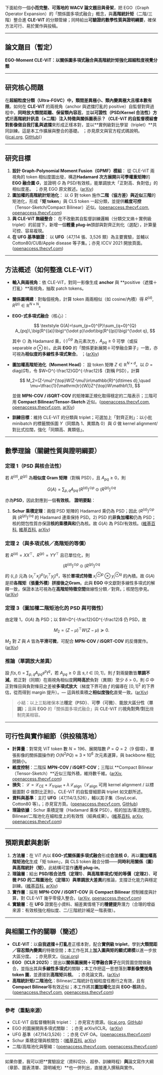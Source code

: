 下面給你一個**小而完整、可落地的 WACV 論文題目與骨架**，把 EGO（Graph Operator Expansion）的「關係圖多項式融合」概念，與**高階統計矩**（二階/三階）整合進 **CLE-ViT** 的分類管線；同時給出**可驗證的數學性質與證明綱要**，確保方法可行、易於實作與投稿。

---

## 論文題目（暫定）

**EGO-Moment CLE-ViT：以關係圖多項式融合與高階統計矩強化超細粒度視覺分類**

---

## 研究核心問題

在**超細粒度分類（Ultra-FGVC）**中，**類間差異極小**、**類內變異極大**且**樣本數有限**。如何在 **CLE-ViT** 的兩視角（anchor 與遮擋打亂的 positive）自監督對齊過程中，**同時放大類間距離、保留類內容忍**，並**以可證性（PSD/Kernel 合法性）方式**把**高階統計訊息（≥二階）**注入特徵與關係圖表示？（CLE-ViT 的自監督模組會對影像做**自我打亂與遮擋**來形成正樣本對，並以\*\*實例級對比學習（triplet）\*\*共同訓練。這是本工作擴展與整合的基礎。 ；亦見原文與官方程式碼說明。([ijcai.org][1], [GitHub][2])）

---

## 研究目標

1. **設計 Graph-Polynomial Moment Fusion（GPMF）模組**：
   從 CLE-ViT 兩視角的 token 相似度圖出發，構造**Hadamard 次方展開**與**可學權重矩陣**的**EGO 融合圖 $G$**，並證明 $G$ 為 PSD/有效核，能單調放大「正對高、負對低」的相似度差。 ；亦見 EGO 原文敘述。([arXiv][3])
2. **圖加權的高階統計矩池化**：
   以 $G$ 對 token 施作**二階（協方差）**與**近似三階**的矩池化，形成「**矩 token**」與 CLS token 一起分類，並提供**維度可控**（Tensor-Sketch/Compact Bilinear）近似。([openaccess.thecvf.com][4], [openaccess.thecvf.com][5])
3. **與 CLE-ViT 無縫整合**：
   在不改動其自監督訓練邏輯（分類交叉熵＋實例級 triplet）的前提下，新增一個**輕量 plug-in**頭部與對齊正則化（選配），計算量可控、容易複現。&#x20;
4. **在 UFG 基準驗證**：
   以 **UFG**（47,114 張、3,526 類）為主要實驗，並輔以 Cotton80/CUB/Apple disease 等子集。；亦見 ICCV 2021 開放頁面。([openaccess.thecvf.com][6])

---

## 方法概述（如何整進 CLE-ViT）

* **輸入與兩視角**：依 CLE-ViT，對同一影像生成 **anchor** 與 \*\*positive（遮擋＋打亂）\*\*兩視角，抽取 patch tokens。
* **關係圖構建**：對每個視角，計算 token 兩兩相似（如 cosine/內積）得 $R^{(a)},R^{(p)}\in\mathbb{R}^{N\times N}$。
* **EGO-式多項式融合**（核心）：

  $$
  \textstyle G(A)=\sum_{p=0}^{P}\sum_{q=0}^{Q} A_{pq}\,\big(R^{(a)}\big)^{\odot p}\odot\big(R^{(p)}\big)^{\odot q},
  $$

  其中 $\odot$ 為 Hadamard 乘，$(\cdot)^{\odot p}$ 為元素次方，$A_{pq}\ge 0$ 可學（或採 separable $a\otimes b$）。此與 **EGO** 的「關係更新展開＋可學融合算子」一致，亦可視為**相似度的多線性多項式聚合**。 ；([arXiv][3])
* **圖加權高階矩池化（Moment Head）**：
  設 token 矩陣 $Z\in\mathbb{R}^{N\times d}$。以 $D=\mathrm{diag}(G\mathbf{1})$，令 $W=D^{-\frac12}GD^{-\frac12}$（對稱 PSD），計算

  $$
  M_2=(Z-\mu)^{\top}W(Z-\mu)\in\mathbb{R}^{d\times d},\quad 
  \mu=\tfrac{1}{\mathrm{tr}(W)}Z^{\top}W\mathbf{1},
  $$

  並做 **MPN-COV / iSQRT-COV** 的矩陣冪正規化取得穩定的二階表示；三階可用 **Compact Bilinear/Tensor-Sketch** 近似。([openaccess.thecvf.com][4], [openaccess.thecvf.com][5], [arXiv][7])
* **訓練目標**：維持 CLE-ViT 的分類與 triplet；可選加上「對齊正則」：以小批 minibatch 的標籤關係圖 $Y$（同類為 1、異類為 0）與 $G$ 做 kernel alignment/對比式拉闊，強化「同類高、異類低」。

---

## 數學理論（關鍵性質與證明綱要）

### 定理 1（PSD 與核合法性）

若 $R^{(a)},R^{(p)}$ 為**相似度 Gram 矩陣**（對稱 PSD），且 $A_{pq}\ge0$，則

$$
G(A)=\sum_{p,q}A_{pq}\,\big(R^{(a)}\big)^{\odot p}\odot\big(R^{(p)}\big)^{\odot q}
$$

亦為**PSD**，因此對應到一個**有效核**。
**證明要點**：

1. **Schur 乘積定理**：兩個 PSD 矩陣的 Hadamard 乘仍為 PSD；因此 $\big(R^{(a)}\big)^{\odot p}$ 與 $\big(R^{(p)}\big)^{\odot q}$ 的 Hadamard 連乘保持 PSD。2) PSD 的**非負加權和**仍為 PSD；核的閉包性質亦保證**核的乘積與和**仍為核。故 $G(A)$ 為 PSD/有效核。([維基百科][8], [維基百科][9], [arXiv][7])

### 定理 2（與多項式核／高階矩的等價）

若 $R^{(a)}=X X^{\top}$、$R^{(p)}=Y Y^{\top}$ 且已單位化，則

$$
\big(R^{(a)}\big)^{\odot p}\odot\big(R^{(p)}\big)^{\odot q}
$$

的 $(i,j)$ 元為 $(x_i^{\top}x_j)^p(y_i^{\top}y_j)^q$，等於**單項式特徵** $x_i^{\otimes p}\otimes y_i^{\otimes q}$ 的內積。故 $G(A)$ 是把**各階矩（張量外積）**拼接後之**Gram**。此與 **EGO** 中文獻對多線性多項式的解釋一致，保證本法可視為在**高階矩特徵空間**做線性分類／對齊。；核閉包參見。([arXiv][7])

### 定理 3（圖加權二階矩池化的 PSD 與可微性）

由定理 1，$G(A)$ 為 PSD；以 $W=D^{-\frac12}GD^{-\frac12}$ 仍 PSD，故

$$
M_2=(Z-\mu)^{\top}W(Z-\mu)\succeq 0.
$$

$M_2$ 對 $Z$ 與 $A$ 皆為**平滑可微**，可配合 **MPN-COV / iSQRT-COV** 的反傳實作。([arXiv][7])

### 推論（單調放大差異）

設 $f(s,t)=\sum_{p,q}A_{pq}s^p t^q$，若 $A_{pq}\ge0$ 且 $s,t\in[0,1]$，則 $f$ 對兩變數皆**單調不減**。若正對（同類）在兩視角相似度**同時高於**負對（異類）至少 $\delta>0$，則 $G$ 中正對條目與負對條目之差被**多項式放大**（梯度下界可由 $f$ 的偏導在 $[0,1]^2$ 的下界估，從而得到 margin 提升）。— 這與核乘積之**相似度強化**直覺一致。([arXiv][7])

> 小結：以上三點確保本法**穩定（PSD）**、**可學（可微）**、**能放大區分性（單調）**；且與 **EGO** 的「關係圖多項式融合」與 **CLE-ViT** 的**視角對齊/對比**機制完美相容。&#x20;

---

## 可行性與實作細節（供投稿落地）

* **計算量**：對常見 ViT token 數 $N=196$、展開階數 $P=Q=2$（9 個項），單張影像的關係圖操作約 $O(N^2PQ)\approx3\times10^6$ 次元素運算，與 backbone 相比開銷小。
* **維度控制**：二階採 **MPN-COV / iSQRT-COV**；三階以 \*\*Compact Bilinear（Tensor-Sketch）\*\*近似三階外積，維持數千維。([arXiv][7], [openaccess.thecvf.com][5])
* **損失**：
  $\mathcal{L}=\mathcal{L}_{\text{CE}}+\mathcal{L}_{\text{triplet}}+\lambda\,\mathcal{L}_{\text{align}}$（$\mathcal{L}_{\text{align}}$ 可用 kernel alignment / 以標籤圖對 $G$ 做對比正則）。CLE-ViT 的自監督細節與 triplet 如文獻所述。&#x20;
* **資料與基準**：主打 **UFG**（47,114/3,526），輔以其子集（SoyLocal、Cotton80 等）。；亦見官方頁。([openaccess.thecvf.com][6], [GitHub][10])
* **理論依據**：Schur 乘積定理（Hadamard 乘保 PSD），核的加法/乘法閉包，Bilinear/二階池化在細粒度上的有效性（經典成果）。([維基百科][8], [arXiv][7], [openaccess.thecvf.com][4])

---

## 預期貢獻與創新

1. **方法層**：在 ViT 內以 **EGO-式關係圖多項式融合**形成**合法核 $G$**，再以**圖加權高階矩池化**生成「矩 token」，與 CLS token 融合分類——**同時利用關係（圖）與高階統計（矩）**。此結構可當作**通用 plug-in**。
2. **理論層**：給出 **PSD/核合法性（定理1）**、**與高階單項式/矩的等價（定理2）**、**可微 PSD 的二階圖池化（定理3）**與**單調放大差異**的推論，支撐泛化能力與穩定訓練。([維基百科][8], [arXiv][7])
3. **實作層**：採用 **MPN-COV / iSQRT-COV** 與 **Compact Bilinear** 控制維度與計算，對 CLE-ViT 幾乎零侵入整合。([arXiv][7], [openaccess.thecvf.com][5])
4. **實驗層**：在 **UFG** 證實在小資料、細差異情境下的**穩健提升**潛力（合理的增益來源：有效核強化相似度、二/三階統計補足一階表徵）。

---

## 與相關工作的關聯（簡述）

* **CLE-ViT**：以**自我遮擋＋打亂**產正樣本對，配合**實例級 triplet**，學到**大類間距／容忍類內變異**的特徵空間；本工作在其上**加入圖與矩的顯式建模**以進一步放大區分度。 ；亦見原文。([ijcai.org][1])
* **EGO（ICLR 2025）**：提出以**關係圖展開＋可學融合算子**在同質圖空間做融合，並指出其與**多線性多項式**的關聯；本工作把這一思想落到**單影像雙視角 token 圖**，並連接到**高階矩**與**核**。 ；亦見論文頁。([arXiv][3])
* **高階統計矩/二階池化**：Bilinear/二階統計在細粒度任務行之有效，且有**Compact Bilinear**等有效近似；本工作將其**圖加權化**並與 **EGO-核**耦合。([openaccess.thecvf.com][4], [openaccess.thecvf.com][5])

---

### 參考（重點來源）

* CLE-ViT 自監督機制與 triplet： ；亦見官方資源。([ijcai.org][1], [GitHub][2])
* EGO 的圖展開與多項式關聯： ；亦見 arXiv/ICLR。([arXiv][3])
* UFG 基準（47,114/3,526）：；亦見 CVF OA。([openaccess.thecvf.com][6])
* Schur 乘積定理與核閉包：([維基百科][8], [arXiv][7])
* 二階/高階池化與壓縮：([openaccess.thecvf.com][4], [openaccess.thecvf.com][5])

---

如果你要，我可以把\*\*實驗設定（資料切分、超參、訓練時程）**與**論文寫作大綱（章節、圖表清單、證明補充）\*\*也一併列出，直接進入撰稿與實作。

[1]: https://www.ijcai.org/proceedings/2023/0504.pdf?utm_source=chatgpt.com "CLE-ViT: Contrastive Learning Encoded Transformer for ..."
[2]: https://github.com/Markin-Wang/CLEViT?utm_source=chatgpt.com "GitHub - Markin-Wang/CLEViT: [IJCAI 2023] CLE-ViT"
[3]: https://arxiv.org/abs/2410.01506?utm_source=chatgpt.com "Learnable Expansion of Graph Operators for Multi-Modal Feature Fusion"
[4]: https://openaccess.thecvf.com/content_iccv_2015/papers/Lin_Bilinear_CNN_Models_ICCV_2015_paper.pdf?utm_source=chatgpt.com "Bilinear CNN Models for Fine-Grained Visual Recognition"
[5]: https://openaccess.thecvf.com/content_cvpr_2016/papers/Gao_Compact_Bilinear_Pooling_CVPR_2016_paper.pdf?utm_source=chatgpt.com "Compact Bilinear Pooling"
[6]: https://openaccess.thecvf.com/content/ICCV2021/html/Yu_Benchmark_Platform_for_Ultra-Fine-Grained_Visual_Categorization_Beyond_Human_Performance_ICCV_2021_paper.html?utm_source=chatgpt.com "ICCV 2021 Open Access Repository"
[7]: https://arxiv.org/pdf/math/0701907?utm_source=chatgpt.com "Kernel methods in machine learning"
[8]: https://en.wikipedia.org/wiki/Schur_product_theorem?utm_source=chatgpt.com "Schur product theorem"
[9]: https://en.wikipedia.org/wiki/Hadamard_product_%28matrices%29?utm_source=chatgpt.com "Hadamard product (matrices)"
[10]: https://github.com/XiaohanYu-GU/Ultra-FGVC?utm_source=chatgpt.com "XiaohanYu-GU/Ultra-FGVC"
